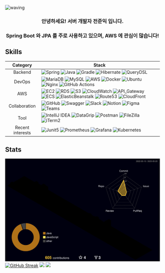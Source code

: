 ![waving](https://capsule-render.vercel.app/api?type=waving&height=150&text=Welcome!&fontAlign=80&fontAlignY=40&color=gradient)

<h3 align="center">
  안녕하세요! 서버 개발자 전준익 입니다.
</h3>

<h3 align="center">
  Spring Boot 와 JPA 를 주로 사용하고 있으며, AWS 에 관심이 많습니다!
</h3>

## Skills 
Category|Stack
:---:|---
Backend|![Spring](https://img.shields.io/badge/Spring_Boot-%236DB33F.svg?style=flat&logo=springboot&logoColor=white) ![Java](https://img.shields.io/badge/Java-E6522C.svg?style=flat&logo=openjdk&logoColor=white) ![Gradle](https://img.shields.io/badge/Gradle-02303A.svg?style=flat&logo=Gradle&logoColor=white) ![Hibernate](https://img.shields.io/badge/Hibernate-59666C?style=flat&logo=Hibernate&logoColor=white) ![QueryDSL](https://img.shields.io/badge/QueryDSL-%232671E5?style=flat&logo=QueryDSL&logoColor=white) 
DevOps| ![MariaDB](https://img.shields.io/badge/MariaDB-02303A?style=flat&logo=mariadb&logoColor=white) ![MySQL](https://img.shields.io/badge/MySQL-%232671E5.svg?style=fflat&logo=mysql&logoColor=white) ![AWS](https://img.shields.io/badge/AWS-%23F46800.svg?style=flat&logo=amazon-aws&logoColor=white) ![Docker](https://img.shields.io/badge/Docker-%230db7ed.svg?style=flat&logo=docker&logoColor=white) ![Ubuntu](https://img.shields.io/badge/Ubuntu-E95420?style=flat&logo=ubuntu&logoColor=white) ![Nginx](https://img.shields.io/badge/Nginx-%23009639.svg?style=flat&logo=nginx&logoColor=white) ![GitHub Actions](https://img.shields.io/badge/Github%20Actions-%232671E5.svg?style=flat&logo=githubactions&logoColor=white)
AWS|![EC2](https://img.shields.io/badge/EC2-%23F46800.svg?style=flat&logo=amazonec2&logoColor=white) ![RDS](https://img.shields.io/badge/RDS-%232671E5.svg?style=flat&logo=amazonrds&logoColor=white) ![S3](https://img.shields.io/badge/S3-%23009639.svg?style=flat&logo=amazons3&logoColor=white) ![CloudWatch](https://img.shields.io/badge/CloudWatch-E6007A.svg?style=flat&logo=amazoncloudwatch&logoColor=white) ![API_Gateway](https://img.shields.io/badge/API_Gateway-EA2328.svg?style=flat&logo=amazonapigateway&logoColor=white) ![ECS](https://img.shields.io/badge/ECS-%23F46800.svg?style=flat&logo=amazonecs&logoColor=white) ![ElasticBeanstalk](https://img.shields.io/badge/Elastic_Beanstalk-%23F46800.svg?style=flat&logo=ElasticBeanstalk&logoColor=white) ![Route53](https://img.shields.io/badge/Route53-%237E4DD2.svg?style=flat&logo=Route53&logoColor=white) ![CloudFront](https://img.shields.io/badge/CloudFront-%237E4DD2.svg?style=flat&logo=CloudFront&logoColor=white)
Collaboration| ![GitHub](https://img.shields.io/badge/Github-%23121011.svg?style=flat&logo=github&logoColor=white) ![Swagger](https://img.shields.io/badge/Swagger-%236DB33F.svg?style=flat&logo=Swagger&logoColor=white) ![Slack](https://img.shields.io/badge/Slack-4A154B?style=flat&logo=slack&logoColor=white) ![Notion](https://img.shields.io/badge/Notion-%23000000.svg?style=flat&logo=notion&logoColor=white) ![Figma](https://img.shields.io/badge/Figma-%23F24E1E.svg?style=flat&logo=figma&logoColor=white) ![Teams](https://img.shields.io/badge/Teams-%237E4DD2.svg?style=flat&logo=microsoftteams&logoColor=white)
Tool |![IntelliJ IDEA](https://img.shields.io/badge/IntelliJ_IDEA-000000.svg?style=flat&logo=intellij-idea&logoColor=white) ![DataGrip](https://img.shields.io/badge/DataGrip-000000.svg?style=flat&logo=datagrip&logoColor=white) ![Postman](https://img.shields.io/badge/Postman-%23F24E1E.svg?style=flat&logo=Postman&logoColor=white) ![FileZilla](https://img.shields.io/badge/FileZilla-EA2328.svg?style=flat&logo=filezilla&logoColor=white) ![iTerm2](https://img.shields.io/badge/iTerm2-000000.svg?style=flat&logo=iterm2&logoColor=white)
Recent interests|![Junit5](https://img.shields.io/badge/Junit5-%236DB33F.svg?style=flat&logo=Junit5&logoColor=white) ![Prometheus](https://img.shields.io/badge/Prometheus-E6522C?style=flat&logo=Prometheus&logoColor=white) ![Grafana](https://img.shields.io/badge/Grafana-%23F46800.svg?style=fflat&logo=grafana&logoColor=white) ![Kubernetes](https://img.shields.io/badge/Kubernetes-%23326ce5.svg?style=flat&logo=kubernetes&logoColor=white)

## Stats
![](./profile-3d-contrib/profile-night-rainbow.svg)
[![GitHub Streak](https://github-readme-streak-stats.herokuapp.com/?user=jji3379&theme=tokyonight)](https://git.io/streak-stats)
<img src="https://github.com/jji3379/jji3379/assets/60234579/5f5db0f6-1c66-4e95-b752-fe4bbdaf80e0">
<img src="https://github.com/jji3379/jji3379/assets/60234579/27383107-2f73-43ea-97e8-3f28f9d7f101">
